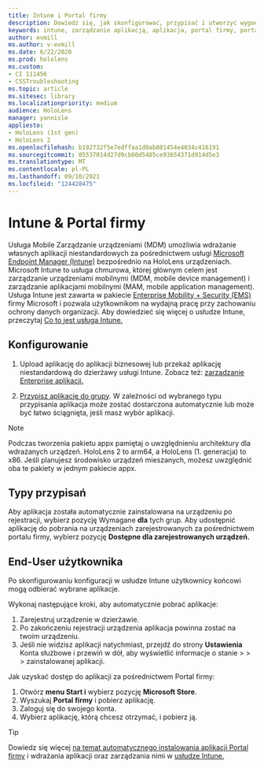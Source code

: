 ```yaml
---
title: Intune i Portal firmy
description: Dowiedz się, jak skonfigurować, przypisać i utworzyć wygodne środowisko użytkownika za pomocą usługi Intune, zarządzania urządzeniami przenośnymi i portalu firmy.
keywords: intune, zarządzanie aplikacją, aplikacja, portal firmy, portal, hololens
author: evmill
ms.author: v-evmill
ms.date: 6/22/2020
ms.prod: hololens
ms.custom:
- CI 111456
- CSSTroubleshooting
ms.topic: article
ms.sitesec: library
ms.localizationpriority: medium
audience: HoloLens
manager: yannisle
appliesto:
- HoloLens (1st gen)
- HoloLens 2
ms.openlocfilehash: b192732f5e7edffaa1d0ab081454e4034c416191
ms.sourcegitcommit: 05537014d27d9cb60d5485ce93654371d914d5e3
ms.translationtype: MT
ms.contentlocale: pl-PL
ms.lasthandoff: 09/10/2021
ms.locfileid: "124428475"
---
```

# <a name="intune--company-portal"></a>Intune & Portal firmy

Usługa Mobile Zarządzanie urządzeniami (MDM) umożliwia wdrażanie własnych aplikacji niestandardowych za pośrednictwem usługi [Microsoft Endpoint Manager (Intune)](/intune/windows-holographic-for-business) bezpośrednio na HoloLens urządzeniach. Microsoft Intune to usługa chmurowa, której głównym celem jest zarządzanie urządzeniami mobilnymi (MDM, mobile device management) i zarządzanie aplikacjami mobilnymi (MAM, mobile application management). Usługa Intune jest zawarta w pakiecie [Enterprise Mobility + Security (EMS)](https://www.microsoft.com/microsoft-365/enterprise-mobility-security) firmy Microsoft i pozwala użytkownikom na wydajną pracę przy zachowaniu ochrony danych organizacji. Aby dowiedzieć się więcej o usłudze Intune, przeczytaj [Co to jest usługa Intune.](/mem/intune/fundamentals/what-is-intune)

## <a name="setup"></a>Konfigurowanie

1. Upload aplikację do aplikacji biznesowej lub przekaż aplikację niestandardową do dzierżawy usługi Intune. Zobacz też: [zarządzanie Enterprise aplikacji.](/windows/client-management/mdm/enterprise-app-management)

2. [Przypisz aplikację do grupy](/mem/intune/apps/apps-deploy). W zależności od wybranego typu przypisania aplikacja może zostać dostarczona automatycznie lub może być łatwo ściągnięta, jeśli masz wybór aplikacji.

> [!NOTE]
> Podczas tworzenia pakietu appx pamiętaj o uwzględnieniu architektury dla wdrażanych urządzeń. HoloLens 2 to arm64, a HoloLens (1. generacja) to x86. Jeśli planujesz środowisko urządzeń mieszanych, możesz uwzględnić oba te pakiety w jednym pakiecie appx.

## <a name="assignment-types"></a>Typy przypisań

Aby aplikacja została automatycznie zainstalowana na urządzeniu po rejestracji, wybierz pozycję Wymagane **dla** tych grup.
Aby udostępnić aplikację do pobrania na urządzeniach zarejestrowanych za pośrednictwem portalu firmy, wybierz pozycję **Dostępne dla zarejestrowanych urządzeń.**

## <a name="end-user-experience"></a>End-User użytkownika

Po skonfigurowaniu konfiguracji w usłudze Intune użytkownicy końcowi mogą odbierać wybrane aplikacje.

Wykonaj następujące kroki, aby automatycznie pobrać aplikacje:

1. Zarejestruj urządzenie w dzierżawie.
2. Po zakończeniu rejestracji urządzenia aplikacja powinna zostać na twoim urządzeniu.
3. Jeśli nie widzisz aplikacji natychmiast, przejdź do strony **Ustawienia** Konta służbowe i przewiń w dół, aby wyświetlić informacje o stanie  >    >    >   zainstalowanej aplikacji.

Jak uzyskać dostęp do aplikacji za pośrednictwem Portal firmy:

1. Otwórz **menu Start i** wybierz pozycję **Microsoft Store**.
2. Wyszukaj **Portal firmy** i pobierz aplikację.
3. Zaloguj się do swojego konta.
4. Wybierz aplikację, którą chcesz otrzymać, i pobierz ją.

> [!Tip]
> Dowiedz się więcej [na temat automatycznego instalowania aplikacji Portal firmy](/mem/intune/apps/company-portal-app) i wdrażania aplikacji oraz zarządzania nimi w [usłudze Intune.](/mem/intune/fundamentals/windows-holographic-for-business#deploy-and-manage-apps)
